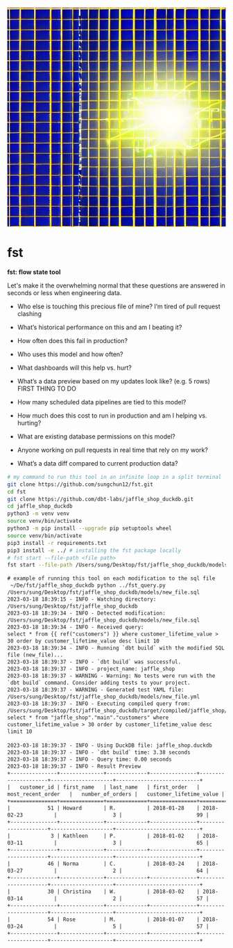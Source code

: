 <p align="center">
  <img src="./images/logo.jpeg" alt="fst: flow state tool]">
</p>


# fst

**fst: flow state tool**

Let's make it the overwhelming normal that these questions are answered in seconds or less when engineering data.

- Who else is touching this precious file of mine? I’m tired of pull request clashing

- What’s historical performance on this and am I beating it?

- How often does this fail in production?

- Who uses this model and how often?

- What dashboards will this help vs. hurt?

- What’s a data preview based on my updates look like? (e.g. 5 rows) FIRST THING TO DO

- How many scheduled data pipelines are tied to this model?

- How much does this cost to run in production and am I helping vs. hurting?

- What are existing database permissions on this model?

- Anyone working on pull requests in real time that rely on my work?

- What’s a data diff compared to current production data?


```bash
# my command to run this tool in an infinite loop in a split terminal
git clone https://github.com/sungchun12/fst.git
cd fst
git clone https://github.com/dbt-labs/jaffle_shop_duckdb.git
cd jaffle_shop_duckdb
python3 -m venv venv
source venv/bin/activate
python3 -m pip install --upgrade pip setuptools wheel
source venv/bin/activate
pip3 install -r requirements.txt
pip3 install -e ../ # installing the fst package locally
# fst start --file-path <file path>
fst start --file-path /Users/sung/Desktop/fst/jaffle_shop_duckdb/models/new_file.sql
```

```shell
# example of running this tool on each modification to the sql file
 ~/De/fst/jaffle_shop_duckdb python ../fst_query.py /Users/sung/Desktop/fst/jaffle_shop_duckdb/models/new_file.sql
2023-03-18 18:39:15 - INFO - Watching directory: /Users/sung/Desktop/fst/jaffle_shop_duckdb
2023-03-18 18:39:34 - INFO - Detected modification: /Users/sung/Desktop/fst/jaffle_shop_duckdb/models/new_file.sql
2023-03-18 18:39:34 - INFO - Received query:
select * from {{ ref("customers") }} where customer_lifetime_value > 30 order by customer_lifetime_value desc limit 10
2023-03-18 18:39:34 - INFO - Running `dbt build` with the modified SQL file (new_file)...
2023-03-18 18:39:37 - INFO - `dbt build` was successful.
2023-03-18 18:39:37 - INFO - project_name: jaffle_shop
2023-03-18 18:39:37 - WARNING - Warning: No tests were run with the `dbt build` command. Consider adding tests to your project.
2023-03-18 18:39:37 - WARNING - Generated test YAML file: /Users/sung/Desktop/fst/jaffle_shop_duckdb/models/new_file.yml
2023-03-18 18:39:37 - INFO - Executing compiled query from: /Users/sung/Desktop/fst/jaffle_shop_duckdb/target/compiled/jaffle_shop/models/new_file.sql
select * from "jaffle_shop"."main"."customers" where customer_lifetime_value > 30 order by customer_lifetime_value desc limit 10

2023-03-18 18:39:37 - INFO - Using DuckDB file: jaffle_shop.duckdb
2023-03-18 18:39:37 - INFO - `dbt build` time: 3.38 seconds
2023-03-18 18:39:37 - INFO - Query time: 0.00 seconds
2023-03-18 18:39:37 - INFO - Result Preview
+---------------+--------------+-------------+---------------+---------------------+--------------------+---------------------------+
|   customer_id | first_name   | last_name   | first_order   | most_recent_order   |   number_of_orders |   customer_lifetime_value |
+===============+==============+=============+===============+=====================+====================+===========================+
|            51 | Howard       | R.          | 2018-01-28    | 2018-02-23          |                  3 |                        99 |
+---------------+--------------+-------------+---------------+---------------------+--------------------+---------------------------+
|             3 | Kathleen     | P.          | 2018-01-02    | 2018-03-11          |                  3 |                        65 |
+---------------+--------------+-------------+---------------+---------------------+--------------------+---------------------------+
|            46 | Norma        | C.          | 2018-03-24    | 2018-03-27          |                  2 |                        64 |
+---------------+--------------+-------------+---------------+---------------------+--------------------+---------------------------+
|            30 | Christina    | W.          | 2018-03-02    | 2018-03-14          |                  2 |                        57 |
+---------------+--------------+-------------+---------------+---------------------+--------------------+---------------------------+
|            54 | Rose         | M.          | 2018-01-07    | 2018-03-24          |                  5 |                        57 |
+---------------+--------------+-------------+---------------+---------------------+--------------------+---------------------------+
```